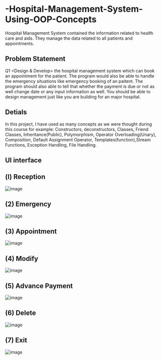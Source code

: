 # -Hospital-Management-System-Using-OOP-Concepts
Hospital Management System contained the information related to health care and aids. They manage the data related to all patients and appointments.



## Problem Statement
Q1 <Design & Develop> the hospital management system which can book an appointment for the patient. The program would also be able to handle the emergency situations like emergency booking of an paitent. The program should also able to tell that whether the payment is due or not as well change date or any input information as well. You should be able to design management just like you are building for an major hospital.




## Detials

In this project, I have used as many concepts as we were thought during this course for example: Constructors, deconstructors, Classes, Friend Classes, Inheritance(Public), Polymorphism, Operator Overloading(Unary), Composition, Default Assignment Operator, Templates(function),Stream Functions, Exception Handling, File Handling.




## UI interface


## (l) Reception 


![image](https://user-images.githubusercontent.com/55827307/215057844-00a2cb53-fea8-4281-8476-cded31e2691b.png)





## (2) Emergency


![image](https://user-images.githubusercontent.com/55827307/215057430-3c1eb0c6-7047-4665-81c4-1859f1de5c4e.png)




## (3) Appointment



![image](https://user-images.githubusercontent.com/55827307/215057466-8c3d1c10-a8cb-4365-b671-bc02937abc7f.png)




## (4) Modify


![image](https://user-images.githubusercontent.com/55827307/215057498-f72d5281-74b9-4c0a-ab02-23737697485b.png)




## (5) Advance Payment



![image](https://user-images.githubusercontent.com/55827307/215057554-31725595-fafe-42a9-afb9-78c534a5fb44.png)





## (6) Delete



![image](https://user-images.githubusercontent.com/55827307/215057599-337ac5db-c676-4cc6-afc9-e389d78a7068.png)




## (7) Exit



![image](https://user-images.githubusercontent.com/55827307/215057628-4fb4f9f6-6c80-49d7-9ad9-a7f5c1dcb1b0.png)



